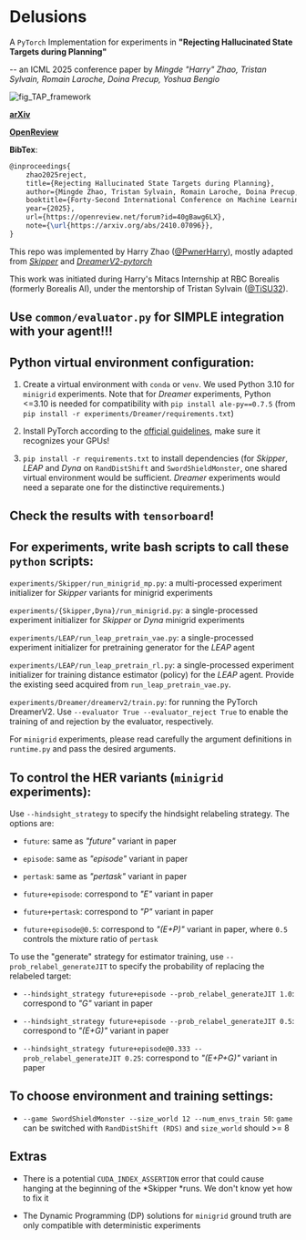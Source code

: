 
  

  

# Delusions

  

  

A `PyTorch` Implementation for experiments in **"Rejecting Hallucinated State Targets during Planning"**

  

-- an ICML 2025 conference paper by *Mingde "Harry" Zhao, Tristan Sylvain, Romain Laroche, Doina Precup, Yoshua Bengio*


![fig_TAP_framework](https://github.com/user-attachments/assets/51c6b0fa-8f59-4fe7-939d-c38b3ad1286a)


[**arXiv**](https://arxiv.org/abs/2410.07096)


[**OpenReview**](https://openreview.net/forum?id=40gBawg6LX)


**BibTex**:
```latex
@inproceedings{
	zhao2025reject,
	title={Rejecting Hallucinated State Targets during Planning},
	author={Mingde Zhao, Tristan Sylvain, Romain Laroche, Doina Precup, Yoshua Bengio},
	booktitle={Forty-Second International Conference on Machine Learning (ICML)},
	year={2025},
	url={https://openreview.net/forum?id=40gBawg6LX},
	note={\url{https://arxiv.org/abs/2410.07096}},
}
```

This repo was implemented by Harry Zhao ([@PwnerHarry](https://github.com/PwnerHarry)), mostly adapted from [*Skipper*](https://github.com/mila-iqia/Skipper/) and [*DreamerV2-pytorch*](https://github.com/esteveste/dreamerV2-pytorch)

  

  

This work was initiated during Harry's Mitacs Internship at RBC Borealis (formerly Borealis AI), under the mentorship of Tristan Sylvain ([@TiSU32](https://github.com/TiSU32)).

  
## Use `common/evaluator.py` for SIMPLE integration with your agent!!!

  

## Python virtual environment configuration:


1. Create a virtual environment with `conda` or `venv`. We used Python 3.10 for `minigrid` experiments. Note that for *Dreamer* experiments, Python <=3.10 is needed for compatibility with `pip install ale-py==0.7.5` (from `pip install -r experiments/Dreamer/requirements.txt`)
  
2. Install PyTorch according to the [official guidelines](https://pytorch.org/get-started/locally/), make sure it recognizes your GPUs!

3.  `pip install -r requirements.txt` to install dependencies (for *Skipper*, *LEAP* and *Dyna* on `RandDistShift` and `SwordShieldMonster`, one shared virtual environment would be sufficient. *Dreamer* experiments would need a separate one for the distinctive requirements.)


## Check the results with `tensorboard`!

  
  

  

## For experiments, write bash scripts to call these `python` scripts:

  
  

`experiments/Skipper/run_minigrid_mp.py`: a multi-processed experiment initializer for *Skipper* variants for minigrid experiments
  
`experiments/{Skipper,Dyna}/run_minigrid.py`: a single-processed experiment initializer for *Skipper* or *Dyna* minigrid experiments

`experiments/LEAP/run_leap_pretrain_vae.py`: a single-processed experiment initializer for pretraining generator for the *LEAP* agent

`experiments/LEAP/run_leap_pretrain_rl.py`: a single-processed experiment initializer for training distance estimator (policy) for the *LEAP* agent. Provide the existing seed acquired from `run_leap_pretrain_vae.py`.

`experiments/Dreamer/dreamerv2/train.py`: for running the PyTorch DreamerV2. Use `--evaluator True --evaluator_reject True` to enable the training of and rejection by the evaluator, respectively. 

For `minigrid` experiments, please read carefully the argument definitions in `runtime.py` and pass the desired arguments.


## To control the HER variants (`minigrid` experiments):

  

  

  

Use `--hindsight_strategy` to specify the hindsight relabeling strategy. The options are:

  

  

  

-  `future`: same as *"future"* variant in paper

  

  

-  `episode`: same as *"episode"* variant in paper

  

  

-  `pertask`: same as *"pertask"* variant in paper

  

  

-  `future+episode`: correspond to *"E"* variant in paper

  

  

-  `future+pertask`: correspond to *"P"* variant in paper

  

  

-  `future+episode@0.5`: correspond to *"(E+P)"* variant in paper, where `0.5` controls the mixture ratio of `pertask`

  

  

  

To use the "generate" strategy for estimator training, use `--prob_relabel_generateJIT` to specify the probability of replacing the relabeled target:

  

  

-  `--hindsight_strategy future+episode --prob_relabel_generateJIT 1.0`: correspond to *"G"* variant in paper

  

  

-  `--hindsight_strategy future+episode --prob_relabel_generateJIT 0.5`: correspond to *"(E+G)"* variant in paper

  

  

-  `--hindsight_strategy future+episode@0.333 --prob_relabel_generateJIT 0.25`: correspond to *"(E+P+G)"* variant in paper

  

  

## To choose environment and training settings:

  

  

-  `--game SwordShieldMonster --size_world 12 --num_envs_train 50`: `game` can be switched with `RandDistShift (RDS)` and `size_world` should >= 8

  

  

## Extras

  

  

- There is a potential `CUDA_INDEX_ASSERTION` error that could cause hanging at the beginning of the *Skipper *runs. We don't know yet how to fix it

  

  

- The Dynamic Programming (DP) solutions for `minigrid` ground truth are only compatible with deterministic experiments
